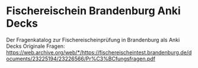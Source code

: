 # Fischereischein Brandenburg Anki Decks
Der Fragenkatalog zur Fischereischeinprüfung in Brandenburg als Anki Decks
Originale Fragen: https://web.archive.org/web/*/https://fischereischeintest.brandenburg.de/documents/23225194/23226566/Pr%C3%BCfungsfragen.pdf
